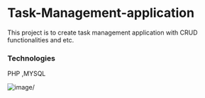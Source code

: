 # Task-Management-application
This project is to create task management application with CRUD functionalities and etc.

### Technologies
PHP ,MYSQL

![image](https://github.com/Kaushalya193/Task-Management-application/assets/115540141/87b00257-60b7-4a36-ac76-c65456bde3a6)/

